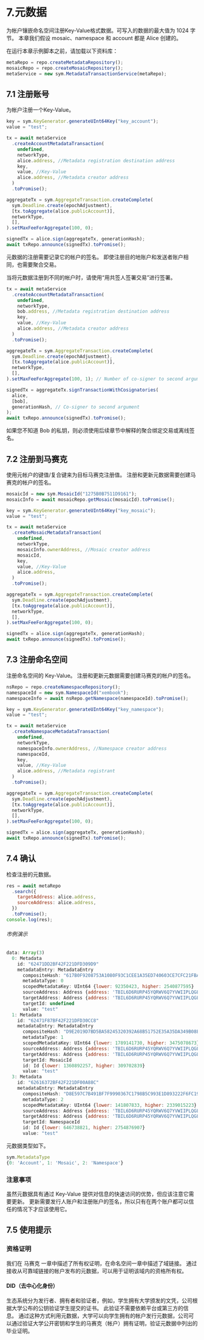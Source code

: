 # 7.元数据

为帐户镶嵌命名空间注册Key-Value格式数据。可写入的数据的最大值为 1024 字节。
本章我们假设 mosaic、namespace 和 account 都是 Alice 创建的。

在运行本章示例脚本之前，请加载以下资料库：

```js
metaRepo = repo.createMetadataRepository();
mosaicRepo = repo.createMosaicRepository();
metaService = new sym.MetadataTransactionService(metaRepo);
```

## 7.1 注册账号

为帐户注册一个Key-Value。

```js
key = sym.KeyGenerator.generateUInt64Key("key_account");
value = "test";

tx = await metaService
  .createAccountMetadataTransaction(
    undefined,
    networkType,
    alice.address, //Metadata registration destination address
    key,
    value, //Key-Value
    alice.address, //Metadata creator address
  )
  .toPromise();

aggregateTx = sym.AggregateTransaction.createComplete(
  sym.Deadline.create(epochAdjustment),
  [tx.toAggregate(alice.publicAccount)],
  networkType,
  [],
).setMaxFeeForAggregate(100, 0);

signedTx = alice.sign(aggregateTx, generationHash);
await txRepo.announce(signedTx).toPromise();
```

元数据的注册需要记录它的帐户的签名。
即使注册目的地账户和发送者账户相同，也需要聚合交易。

当将元数据注册到不同的帐户时，请使用“用共签人签署交易”进行签署。

```js
tx = await metaService
  .createAccountMetadataTransaction(
    undefined,
    networkType,
    bob.address, //Metadata registration destination address
    key,
    value, //Key-Value
    alice.address, //Metadata creator address
  )
  .toPromise();

aggregateTx = sym.AggregateTransaction.createComplete(
  sym.Deadline.create(epochAdjustment),
  [tx.toAggregate(alice.publicAccount)],
  networkType,
  [],
).setMaxFeeForAggregate(100, 1); // Number of co-signer to second argument: 1

signedTx = aggregateTx.signTransactionWithCosignatories(
  alice,
  [bob],
  generationHash, // Co-signer to second argument
);
await txRepo.announce(signedTx).toPromise();
```

如果您不知道 Bob 的私钥，则必须使用后续章节中解释的聚合绑定交易或离线签名。

## 7.2 注册到马赛克

使用元帐户的键值/复合键来为目标马赛克注册值。
注册和更新元数据需要创建马赛克的帐户的签名。

```js
mosaicId = new sym.MosaicId("1275B0B7511D9161");
mosaicInfo = await mosaicRepo.getMosaic(mosaicId).toPromise();

key = sym.KeyGenerator.generateUInt64Key("key_mosaic");
value = "test";

tx = await metaService
  .createMosaicMetadataTransaction(
    undefined,
    networkType,
    mosaicInfo.ownerAddress, //Mosaic creator address
    mosaicId,
    key,
    value, //Key-Value
    alice.address,
  )
  .toPromise();

aggregateTx = sym.AggregateTransaction.createComplete(
  sym.Deadline.create(epochAdjustment),
  [tx.toAggregate(alice.publicAccount)],
  networkType,
  [],
).setMaxFeeForAggregate(100, 0);

signedTx = alice.sign(aggregateTx, generationHash);
await txRepo.announce(signedTx).toPromise();
```

## 7.3 注册命名空间

注册命名空间的 Key-Value。
注册和更新元数据需要创建马赛克的帐户的签名。

```js
nsRepo = repo.createNamespaceRepository();
namespaceId = new sym.NamespaceId("xembook");
namespaceInfo = await nsRepo.getNamespace(namespaceId).toPromise();

key = sym.KeyGenerator.generateUInt64Key("key_namespace");
value = "test";

tx = await metaService
  .createNamespaceMetadataTransaction(
    undefined,
    networkType,
    namespaceInfo.ownerAddress, //Namespace creator address
    namespaceId,
    key,
    value, //Key-Value
    alice.address, //Metadata registrant
  )
  .toPromise();

aggregateTx = sym.AggregateTransaction.createComplete(
  sym.Deadline.create(epochAdjustment),
  [tx.toAggregate(alice.publicAccount)],
  networkType,
  [],
).setMaxFeeForAggregate(100, 0);

signedTx = alice.sign(aggregateTx, generationHash);
await txRepo.announce(signedTx).toPromise();
```

## 7.4 确认

检查注册的元数据。

```js
res = await metaRepo
  .search({
    targetAddress: alice.address,
    sourceAddress: alice.address,
  })
  .toPromise();
console.log(res);
```

###### 市例演示

```js
data: Array(3)
  0: Metadata
    id: "62471DD2BF42F221DFD309D9"
    metadataEntry: MetadataEntry
      compositeHash: "617B0F9208753A1080F93C1CEE1A35ED740603CE7CFC21FBAE3859B7707A9063"
      metadataType: 0
      scopedMetadataKey: UInt64 {lower: 92350423, higher: 2540877595}
      sourceAddress: Address {address: 'TBIL6D6RURP45YQRWV6Q7YVWIIPLQGLZQFHWFEQ', networkType: 152}
      targetAddress: Address {address: 'TBIL6D6RURP45YQRWV6Q7YVWIIPLQGLZQFHWFEQ', networkType: 152}
      targetId: undefined
      value: "test"
  1: Metadata
    id: "62471F87BF42F221DFD30CC8"
    metadataEntry: MetadataEntry
      compositeHash: "D9E2019D7BD5BA58245320392A68B51752E35A35DA349B08E141DCE99AC3655A"
      metadataType: 1
      scopedMetadataKey: UInt64 {lower: 1789141730, higher: 3475078673}
      sourceAddress: Address {address: 'TBIL6D6RURP45YQRWV6Q7YVWIIPLQGLZQFHWFEQ', networkType: 152}
      targetAddress: Address {address: 'TBIL6D6RURP45YQRWV6Q7YVWIIPLQGLZQFHWFEQ', networkType: 152}
      targetId: MosaicId
      id: Id {lower: 1360892257, higher: 309702839}
      value: "test"
  3: Metadata
    id: "62616372BF42F221DF00A88C"
    metadataEntry: MetadataEntry
      compositeHash: "D8E597C7B491BF7F9990367C1798B5C993E1D893222F6FC199F98915339D92D5"
      metadataType: 2
      scopedMetadataKey: UInt64 {lower: 141807833, higher: 2339015223}
      sourceAddress: Address {address: 'TBIL6D6RURP45YQRWV6Q7YVWIIPLQGLZQFHWFEQ', networkType: 152}
      targetAddress: Address {address: 'TBIL6D6RURP45YQRWV6Q7YVWIIPLQGLZQFHWFEQ', networkType: 152}
      targetId: NamespaceId
      id: Id {lower: 646738821, higher: 2754876907}
      value: "test"
```

元数据类型如下。

```js
sym.MetadataType
{0: 'Account', 1: 'Mosaic', 2: 'Namespace'}
```

### 注意事项

虽然元数据具有通过 Key-Value 提供对信息的快速访问的优势，但应该注意它需要更新。
更新需要发行人账户和注册账户的签名，所以只有在两个账户都可以信任的情况下才应该使用它。

## 7.5 使用提示

### 资格证明

我们在 马赛克 一章中描述了所有权证明，在命名空间一章中描述了域链接。
通过接收从可靠域链接的帐户发布的元数据，可以用于证明该域内的资格所有权。

#### DID（去中心化身份）

生态系统分为发行者、拥有者和验证者，例如，学生拥有大学颁发的文凭，公司根据大学公布的公钥验证学生提交的证书。
此验证不需要依赖平台或第三方的信息。
通过这种方式利用元数据，大学可以向学生拥有的帐户发行元数据，公司可以通过验证大学公开密钥和学生的马赛克（帐户）拥有证明，验证元数据中列出的毕业证明。
